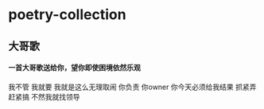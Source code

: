 # poetry-collection
## 大哥歌
#### 一首大哥歌送给你，望你即使困境依然乐观
我不管 我就要 我就是这么无理取闹
你负责 你owner 你今天必须给我结果
抓紧弄 赶紧搞 不然我就找领导
